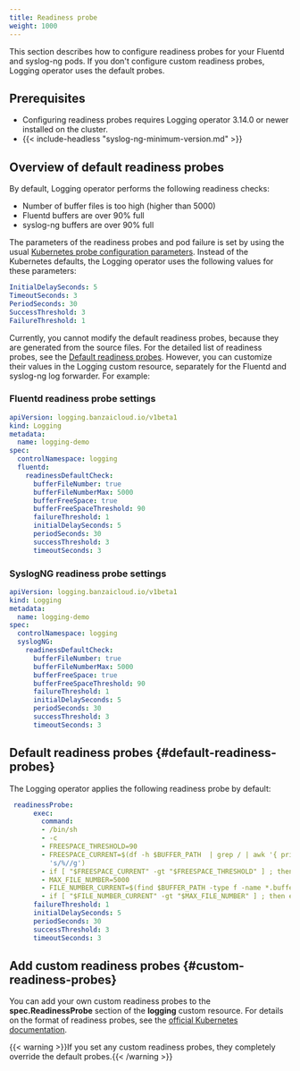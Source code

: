 ```yaml
---
title: Readiness probe
weight: 1000
---
```


This section describes how to configure readiness probes for your Fluentd and syslog-ng pods. If you don't configure custom readiness probes, Logging operator uses the default probes.

## Prerequisites

- Configuring readiness probes requires Logging operator 3.14.0 or newer installed on the cluster.
- {{< include-headless "syslog-ng-minimum-version.md" >}}

## Overview of default readiness probes

By default, Logging operator performs the following readiness checks:

- Number of buffer files is too high (higher than 5000)
- Fluentd buffers are over 90% full
- syslog-ng buffers are over 90% full

The parameters of the readiness probes and pod failure is set by using the usual [Kubernetes probe configuration parameters](https://kubernetes.io/docs/tasks/configure-pod-container/configure-liveness-readiness-startup-probes/#configure-probes). Instead of the Kubernetes defaults, the Logging operator uses the following values for these parameters:

```yaml
InitialDelaySeconds: 5
TimeoutSeconds: 3
PeriodSeconds: 30
SuccessThreshold: 3
FailureThreshold: 1
```

Currently, you cannot modify the default readiness probes, because they are generated from the source files. For the detailed list of readiness probes, see the [Default readiness probes](#default-readiness-probes). However, you can customize their values in the Logging custom resource, separately for the Fluentd and syslog-ng log forwarder. For example:

### Fluentd readiness probe settings
```yaml
apiVersion: logging.banzaicloud.io/v1beta1
kind: Logging
metadata:
  name: logging-demo
spec:
  controlNamespace: logging
  fluentd:
    readinessDefaultCheck:
      bufferFileNumber: true
      bufferFileNumberMax: 5000
      bufferFreeSpace: true
      bufferFreeSpaceThreshold: 90
      failureThreshold: 1
      initialDelaySeconds: 5
      periodSeconds: 30
      successThreshold: 3
      timeoutSeconds: 3
```

### SyslogNG readiness probe settings
```yaml
apiVersion: logging.banzaicloud.io/v1beta1
kind: Logging
metadata:
  name: logging-demo
spec:
  controlNamespace: logging
  syslogNG:
    readinessDefaultCheck:
      bufferFileNumber: true
      bufferFileNumberMax: 5000
      bufferFreeSpace: true
      bufferFreeSpaceThreshold: 90
      failureThreshold: 1
      initialDelaySeconds: 5
      periodSeconds: 30
      successThreshold: 3
      timeoutSeconds: 3
```

## Default readiness probes {#default-readiness-probes}

The Logging operator applies the following readiness probe by default:

```yaml
 readinessProbe:
      exec:
        command:
        - /bin/sh
        - -c
        - FREESPACE_THRESHOLD=90
        - FREESPACE_CURRENT=$(df -h $BUFFER_PATH  | grep / | awk '{ print $5}' | sed
          's/%//g')
        - if [ "$FREESPACE_CURRENT" -gt "$FREESPACE_THRESHOLD" ] ; then exit 1; fi
        - MAX_FILE_NUMBER=5000
        - FILE_NUMBER_CURRENT=$(find $BUFFER_PATH -type f -name *.buffer | wc -l)
        - if [ "$FILE_NUMBER_CURRENT" -gt "$MAX_FILE_NUMBER" ] ; then exit 1; fi
      failureThreshold: 1
      initialDelaySeconds: 5
      periodSeconds: 30
      successThreshold: 3
      timeoutSeconds: 3
```

## Add custom readiness probes {#custom-readiness-probes}

You can add your own custom readiness probes to the **spec.ReadinessProbe** section of the **logging** custom resource. For details on the format of readiness probes, see the [official Kubernetes documentation](https://kubernetes.io/docs/tasks/configure-pod-container/configure-liveness-readiness-startup-probes/#define-readiness-probes).

{{< warning >}}If you set any custom readiness probes, they completely override the default probes.{{< /warning >}}
